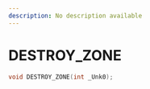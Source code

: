 ```yaml
---
description: No description available 
---
```


# DESTROY_ZONE

```cpp
void DESTROY_ZONE(int _Unk0);
```